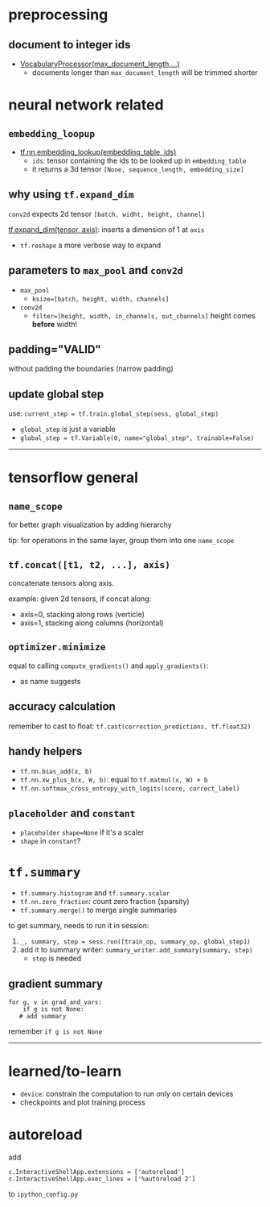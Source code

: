 # preprocessing

## document to integer ids

- [VocabularyProcessor(max_document_length,...)](http://tflearn.org/data_utils/#vocabulary-processor)
  - documents longer than `max_document_length` will be trimmed shorter

  
# neural network related

## `embedding_loopup`

- [tf.nn.embedding_lookup(embedding_table, ids)](https://www.tensorflow.org/api_docs/python/tf/nn/embedding_lookup)
  - `ids`: tensor containing the ids to be looked up in `embedding_table`
  - it returns a 3d tensor `[None, sequence_length, embedding_size]`

## why using `tf.expand_dim`

`conv2d` expects 2d tensor `[batch, widht, height, channel]`
 
[tf.expand_dim(tensor, axis)](https://www.tensorflow.org/api_docs/python/tf/expand_dims): inserts a dimension of 1 at `axis`

- `tf.reshape` a more verbose way to expand

## parameters to `max_pool` and `conv2d`

- `max_pool`
  - `ksize=[batch, height, width, channels]`
- `conv2d`
  - `filter=[height, width, in_channels, out_channels]`
height comes **before** width!

## padding="VALID"

without padding the boundaries (narrow padding)

## update global step

use: `current_step = tf.train.global_step(sess, global_step)`

- `global_step` is just a variable
- `global_step = tf.Variable(0, name="global_step", trainable=False)`

----------------------


# tensorflow general

## `name_scope`
  
for better graph visualization by adding hierarchy

tip: for operations in the same layer, group them into one `name_scope`

## `tf.concat([t1, t2, ...], axis)`

concatenate tensors along axis. 

example: given 2d tensors, if concat along:

- axis=0, stacking along rows (verticle)
- axis=1, stacking along columns (horizontal)

## `optimizer.minimize`

equal to calling `compute_gradients()` and `apply_gradients()`:

- as name suggests

## accuracy calculation

remember to cast to float: `tf.cast(correction_predictions, tf.float32)`

## handy helpers

- `tf.nn.bias_add(x, b)`
- `tf.nn.xw_plus_b(x, W, b)`: equal to `tf.matmul(x, W) + b`
- `tf.nn.softmax_cross_entropy_with_logits(score, correct_label)`


## `placeholder` and `constant`

  - `placeholder` `shape=None` if it's a scaler
  - `shape` in `constant`?


# `tf.summary`

- `tf.summary.histogram` and `tf.summary.scalar`
- `tf.nn.zero_fraction`: count zero fraction (sparsity)
- `tf.summary.merge()` to merge single summaries

to get summary, needs to run it in session:

1. `_, summary, step = sess.run([train_op, summary_op, global_step])`
2. add it to summary writer: `summary_writer.add_summary(summary, step)`
   - `step` is needed


## gradient summary

    for g, v in grad_and_vars:
    	if g is not None:
	   # add summary


remember `if g is not None`

----------------------

# learned/to-learn


- `device`: constrain the computation to run only on certain devices
- checkpoints and plot training process 


# autoreload

add 
    
    c.InteractiveShellApp.extensions = ['autoreload']
    c.InteractiveShellApp.exec_lines = ['%autoreload 2']

to `ipython_config.py`